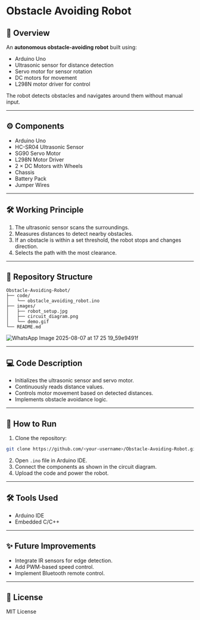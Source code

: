 # Obstacle Avoiding Robot

## 📌 Overview
An **autonomous obstacle-avoiding robot** built using:
- Arduino Uno
- Ultrasonic sensor for distance detection
- Servo motor for sensor rotation
- DC motors for movement
- L298N motor driver for control

The robot detects obstacles and navigates around them without manual input.

---

## ⚙️ Components
- Arduino Uno
- HC-SR04 Ultrasonic Sensor
- SG90 Servo Motor
- L298N Motor Driver
- 2 × DC Motors with Wheels
- Chassis
- Battery Pack
- Jumper Wires

---

## 🛠️ Working Principle
1. The ultrasonic sensor scans the surroundings.
2. Measures distances to detect nearby obstacles.
3. If an obstacle is within a set threshold, the robot stops and changes direction.
4. Selects the path with the most clearance.


---


## 📂 Repository Structure
```
Obstacle-Avoiding-Robot/
├── code/
│   └── obstacle_avoiding_robot.ino
├── images/
│   ├── robot_setup.jpg
│   ├── circuit_diagram.png
│   └── demo.gif
└── README.md
```
![WhatsApp Image 2025-08-07 at 17 25 19_59e9491f](https://github.com/user-attachments/assets/37429042-769a-4795-98ab-8c97500d4acf)

---

## 💻 Code Description
- Initializes the ultrasonic sensor and servo motor.
- Continuously reads distance values.
- Controls motor movement based on detected distances.
- Implements obstacle avoidance logic.

---

## 🚀 How to Run
1. Clone the repository:
```bash
git clone https://github.com/<your-username>/Obstacle-Avoiding-Robot.git
```
2. Open `.ino` file in Arduino IDE.
3. Connect the components as shown in the circuit diagram.
4. Upload the code and power the robot.

---

## 🛠️ Tools Used
- Arduino IDE
- Embedded C/C++

---

## ✨ Future Improvements
- Integrate IR sensors for edge detection.
- Add PWM-based speed control.
- Implement Bluetooth remote control.

---

## 📜 License
MIT License
